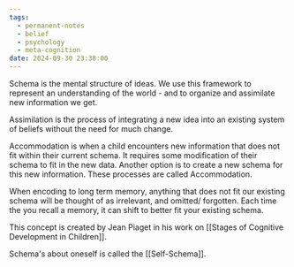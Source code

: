 ```yaml
---
tags:
  - permanent-notes
  - belief 
  - psychology 
  - meta-cognition 
date: 2024-09-30 23:38:00
---
```


Schema is the mental structure of ideas. We use this framework to represent an understanding of the world - and to organize and assimilate new information we get.

Assimilation is the process of integrating a new idea into an existing system of beliefs without the need for much change.

Accommodation is when a child encounters new information that does not fit within their current schema. It requires some modification of their schema to fit in the new data. Another option is to create a new schema for this new information. These processes are called Accommodation.

When encoding to long term memory, anything that does not fit our existing schema will be thought of as irrelevant, and omitted/ forgotten. Each time the you recall a memory, it can shift to better fit your existing schema.

This concept is created by Jean Piaget in his work on [[Stages of Cognitive Development in Children]].

Schema's about oneself is called the [[Self-Schema]].